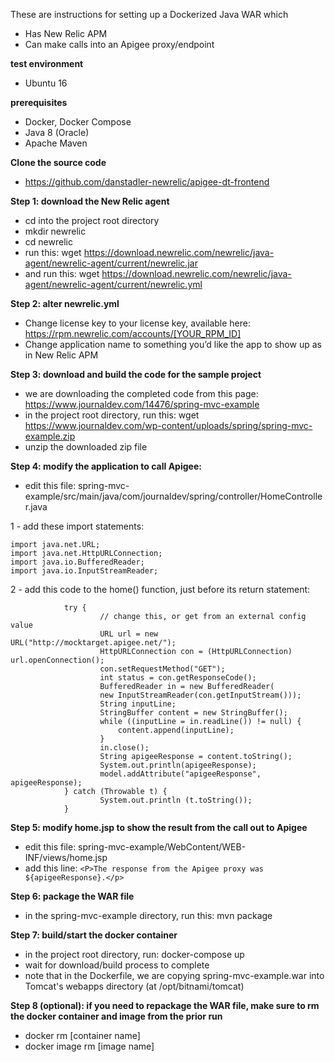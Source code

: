 These are instructions for setting up a Dockerized Java WAR which 
- Has New Relic APM
- Can make calls into an Apigee proxy/endpoint


**test environment**
- Ubuntu 16


**prerequisites**
- Docker, Docker Compose
- Java 8 (Oracle)
- Apache Maven

**Clone the source code**
- https://github.com/danstadler-newrelic/apigee-dt-frontend



**Step 1: download the New Relic agent**
- cd into the project root directory
- mkdir newrelic
- cd newrelic
- run this:
wget https://download.newrelic.com/newrelic/java-agent/newrelic-agent/current/newrelic.jar
- and run this:
wget https://download.newrelic.com/newrelic/java-agent/newrelic-agent/current/newrelic.yml

**Step 2: alter newrelic.yml**
- Change license key to your license key, available here: https://rpm.newrelic.com/accounts/[YOUR_RPM_ID]
- Change application name to something you’d like the app to show up as in New Relic APM


**Step 3: download and build the code for the sample project**
- we are downloading the completed code from this page: https://www.journaldev.com/14476/spring-mvc-example
- in the project root directory, run this:
wget https://www.journaldev.com/wp-content/uploads/spring/spring-mvc-example.zip
- unzip the downloaded zip file


**Step 4: modify the application to call Apigee:**
- edit this file: spring-mvc-example/src/main/java/com/journaldev/spring/controller/HomeController.java

1 - add these import statements:

    import java.net.URL;
    import java.net.HttpURLConnection;
    import java.io.BufferedReader;
    import java.io.InputStreamReader;

2 - add this code to the home() function, just before its return statement:

                try {
                        // change this, or get from an external config value
                        URL url = new URL("http://mocktarget.apigee.net/");
                        HttpURLConnection con = (HttpURLConnection) url.openConnection();
                        con.setRequestMethod("GET");
                        int status = con.getResponseCode();
                        BufferedReader in = new BufferedReader(
                        new InputStreamReader(con.getInputStream()));
                        String inputLine;
                        StringBuffer content = new StringBuffer();
                        while ((inputLine = in.readLine()) != null) {
                            content.append(inputLine);
                        }
                        in.close();
                        String apigeeResponse = content.toString();
                        System.out.println(apigeeResponse);
                        model.addAttribute("apigeeResponse", apigeeResponse);
                } catch (Throwable t) {
                        System.out.println (t.toString());
                }


**Step 5: modify home.jsp to show the result from the call out to Apigee**
- edit this file: spring-mvc-example/WebContent/WEB-INF/views/home.jsp
- add this line: 
`<P>The response from the Apigee proxy was ${apigeeResponse}.</p>`



**Step 6: package the WAR file**
- in the spring-mvc-example directory, run this: mvn package



**Step 7: build/start the docker container**
- in the project root directory, run: docker-compose up
- wait for download/build process to complete
- note that in the Dockerfile, we are copying spring-mvc-example.war into Tomcat's webapps directory (at /opt/bitnami/tomcat)


**Step 8 (optional): if you need to repackage the WAR file, make sure to rm the docker container and image from the prior run**
- docker rm [container name]
- docker image rm [image name]







